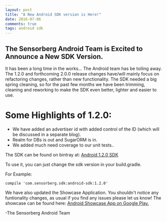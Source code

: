 ```yaml
---
layout: post
title: "A New Android SDK version is Here!"
date: 2016-07-06
comments: true
tags: android sdk
---
```

## The Sensorberg Android Team is Excited to Announce a New SDK Version.
It has been a long time in the works... The Android team has be toiling
away. The 1.2.0 and forthcoming 2.0.0 release changes have/will mainly focus on
refactoring changes, rather than new functionality. The SDK needed a big spring
cleaning, so for the past few months we have been trimming, cleaning and reworking to
make the SDK even better, lighter and easier to use. 


# Some Highlights of 1.2.0:
<ul>
<li>We have added an advertiser id with added control of the ID (which will be discussed in a separate blog).</li>
<li>Realm for DBs is out and SugarORM is in.</li> 
<li>We added much need coverage to our unit tests..</li>
</ul>

The SDK can be found on bintray at: <a href="https://bintray.com/sensorberg/maven/android-sdk/1.2.0">Android 1.2.0 SDK</a>

To use it, you can just change the sdk version in your build.gradle.

For Example:

```
compile 'com.sensorberg.sdk:android-sdk:1.2.0'   
```

We have also updated the Showcase Application.  You shouldn't notice any funtionality changes, as usual
if you find any issues please let us know! The showcase can be found here: <a href="https://play.google.com/store/apps/details?id=com.sensorberg.android.showcase&hl=en">Android Showcase App on Google Play.</a>
 
-The Sensorberg Android Team



